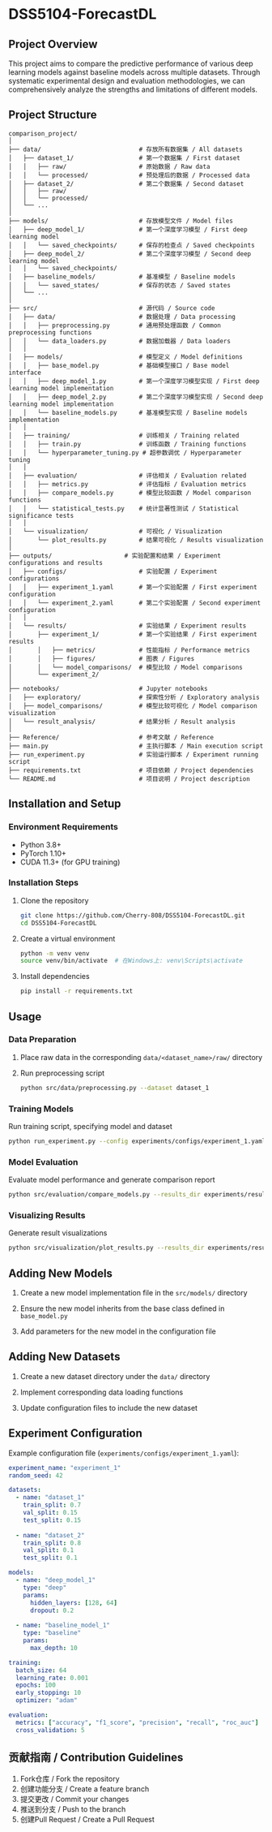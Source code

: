 # DSS5104-ForecastDL

## Project Overview
This project aims to compare the predictive performance of various deep learning models against baseline models across multiple datasets. Through systematic experimental design and evaluation methodologies, we can comprehensively analyze the strengths and limitations of different models.

## Project Structure
```
comparison_project/
│
├── data/                           # 存放所有数据集 / All datasets
│   ├── dataset_1/                  # 第一个数据集 / First dataset
│   │   ├── raw/                    # 原始数据 / Raw data
│   │   └── processed/              # 预处理后的数据 / Processed data
│   ├── dataset_2/                  # 第二个数据集 / Second dataset
│   │   ├── raw/
│   │   └── processed/
│   └── ...
│
├── models/                         # 存放模型文件 / Model files
│   ├── deep_model_1/               # 第一个深度学习模型 / First deep learning model
│   │   └── saved_checkpoints/      # 保存的检查点 / Saved checkpoints
│   ├── deep_model_2/               # 第二个深度学习模型 / Second deep learning model
│   │   └── saved_checkpoints/
│   ├── baseline_models/            # 基准模型 / Baseline models
│   │   └── saved_states/           # 保存的状态 / Saved states
│   └── ...
│
├── src/                            # 源代码 / Source code
│   ├── data/                       # 数据处理 / Data processing
│   │   ├── preprocessing.py        # 通用预处理函数 / Common preprocessing functions
│   │   └── data_loaders.py         # 数据加载器 / Data loaders
│   │
│   ├── models/                     # 模型定义 / Model definitions
│   │   ├── base_model.py           # 基础模型接口 / Base model interface
│   │   ├── deep_model_1.py         # 第一个深度学习模型实现 / First deep learning model implementation
│   │   ├── deep_model_2.py         # 第二个深度学习模型实现 / Second deep learning model implementation
│   │   └── baseline_models.py      # 基准模型实现 / Baseline models implementation
│   │
│   ├── training/                   # 训练相关 / Training related
│   │   ├── train.py                # 训练函数 / Training functions
│   │   └── hyperparameter_tuning.py # 超参数调优 / Hyperparameter tuning
│   │
│   ├── evaluation/                 # 评估相关 / Evaluation related
│   │   ├── metrics.py              # 评估指标 / Evaluation metrics
│   │   ├── compare_models.py       # 模型比较函数 / Model comparison functions
│   │   └── statistical_tests.py    # 统计显著性测试 / Statistical significance tests
│   │
│   └── visualization/              # 可视化 / Visualization
│       └── plot_results.py         # 结果可视化 / Results visualization
│
├── outputs/                    # 实验配置和结果 / Experiment configurations and results
│   ├── configs/                    # 实验配置 / Experiment configurations
│   │   ├── experiment_1.yaml       # 第一个实验配置 / First experiment configuration
│   │   └── experiment_2.yaml       # 第二个实验配置 / Second experiment configuration
│   │
│   └── results/                    # 实验结果 / Experiment results
│       ├── experiment_1/           # 第一个实验结果 / First experiment results
│       │   ├── metrics/            # 性能指标 / Performance metrics
│       │   ├── figures/            # 图表 / Figures
│       │   └── model_comparisons/  # 模型比较 / Model comparisons
│       └── experiment_2/
│
├── notebooks/                      # Jupyter notebooks
│   ├── exploratory/                # 探索性分析 / Exploratory analysis
│   ├── model_comparisons/          # 模型比较可视化 / Model comparison visualization
│   └── result_analysis/            # 结果分析 / Result analysis
│
├── Reference/                      # 参考文献 / Reference
├── main.py                         # 主执行脚本 / Main execution script
├── run_experiment.py               # 实验运行脚本 / Experiment running script
├── requirements.txt                # 项目依赖 / Project dependencies
└── README.md                       # 项目说明 / Project description
```
## Installation and Setup

### Environment Requirements

- Python 3.8+
- PyTorch 1.10+
- CUDA 11.3+ (for GPU training)

### Installation Steps

1. Clone the repository
   ```bash
   git clone https://github.com/Cherry-808/DSS5104-ForecastDL.git
   cd DSS5104-ForecastDL
   ```

2. Create a virtual environment
   ```bash
   python -m venv venv
   source venv/bin/activate  # 在Windows上: venv\Scripts\activate
   ```

3. Install dependencies
   ```bash
   pip install -r requirements.txt
   ```

## Usage

### Data Preparation

1. Place raw data in the corresponding `data/<dataset_name>/raw/` directory

2. Run preprocessing script
   ```bash
   python src/data/preprocessing.py --dataset dataset_1
   ```

### Training Models

Run training script, specifying model and dataset
```bash
python run_experiment.py --config experiments/configs/experiment_1.yaml
```

### Model Evaluation

Evaluate model performance and generate comparison report
```bash
python src/evaluation/compare_models.py --results_dir experiments/results/experiment_1
```

### Visualizing Results

Generate result visualizations
```bash
python src/visualization/plot_results.py --results_dir experiments/results/experiment_1
```

## Adding New Models

1. Create a new model implementation file in the `src/models/` directory

2. Ensure the new model inherits from the base class defined in `base_model.py`

3. Add parameters for the new model in the configuration file

## Adding New Datasets

1. Create a new dataset directory under the `data/` directory

2. Implement corresponding data loading functions

3. Update configuration files to include the new dataset

## Experiment Configuration

Example configuration file (`experiments/configs/experiment_1.yaml`):

```yaml
experiment_name: "experiment_1"
random_seed: 42

datasets:
  - name: "dataset_1"
    train_split: 0.7
    val_split: 0.15
    test_split: 0.15
    
  - name: "dataset_2"
    train_split: 0.8
    val_split: 0.1
    test_split: 0.1

models:
  - name: "deep_model_1"
    type: "deep"
    params:
      hidden_layers: [128, 64]
      dropout: 0.2
      
  - name: "baseline_model_1"
    type: "baseline"
    params:
      max_depth: 10

training:
  batch_size: 64
  learning_rate: 0.001
  epochs: 100
  early_stopping: 10
  optimizer: "adam"

evaluation:
  metrics: ["accuracy", "f1_score", "precision", "recall", "roc_auc"]
  cross_validation: 5
```

## 贡献指南 / Contribution Guidelines

1. Fork仓库 / Fork the repository
2. 创建功能分支 / Create a feature branch
3. 提交更改 / Commit your changes
4. 推送到分支 / Push to the branch
5. 创建Pull Request / Create a Pull Request
